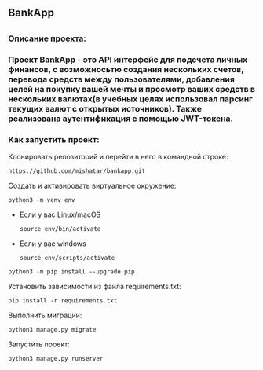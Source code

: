 <h2>BankApp<h2>

### Описание проекта:
<h3>Проект BankApp - это API интерфейс для подсчета личных финансов, с возможносьтю создания нескольких счетов, перевода средств между пользователями, добавления целей на покупку вашей мечты и просмотр ваших средств в нескольких валютах(в учебных целях использовал парсинг текущих валют с открытых источников). Также реализована аутентификация с помощью JWT-токена.<h3>

### Как запустить проект:
Клонировать репозиторий и перейти в него в командной строке:

```
https://github.com/mishatar/bankapp.git
```

Cоздать и активировать виртуальное окружение:

```
python3 -m venv env
```

* Если у вас Linux/macOS

    ```
    source env/bin/activate
    ```

* Если у вас windows

    ```
    source env/scripts/activate
    ```

```
python3 -m pip install --upgrade pip
```

Установить зависимости из файла requirements.txt:

```
pip install -r requirements.txt
```

Выполнить миграции:

```
python3 manage.py migrate
```

Запустить проект:

```
python3 manage.py runserver
```